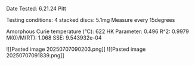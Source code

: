 Date Tested: 6.21.24 Pitt

Testing conditions:
4 stacked discs: 5.1mg
Measure every 15degrees

Amorphous Curie temperature (°C): 622
HK Parameter: 0.496
R^2: 0.9979
M(0)/M(RT): 1.068
SSE: 9.543932e-04
<!-- PUBLISH STOP -->
![[Pasted image 20250707090203.png]]
![[Pasted image 20250707091839.png]]
